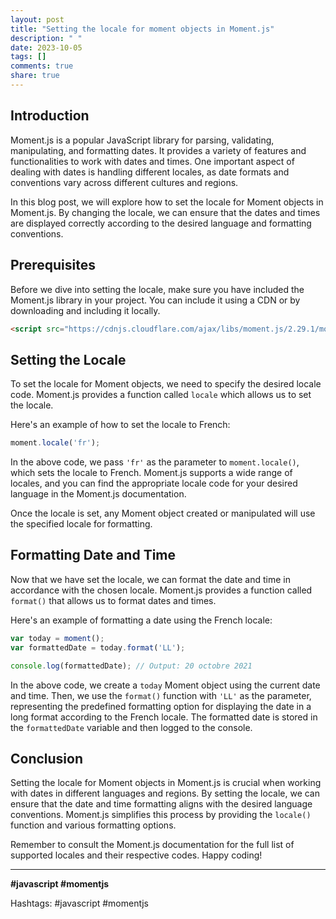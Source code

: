 ```yaml
---
layout: post
title: "Setting the locale for moment objects in Moment.js"
description: " "
date: 2023-10-05
tags: []
comments: true
share: true
---
```


## Introduction
Moment.js is a popular JavaScript library for parsing, validating, manipulating, and formatting dates. It provides a variety of features and functionalities to work with dates and times. One important aspect of dealing with dates is handling different locales, as date formats and conventions vary across different cultures and regions.

In this blog post, we will explore how to set the locale for Moment objects in Moment.js. By changing the locale, we can ensure that the dates and times are displayed correctly according to the desired language and formatting conventions.

## Prerequisites
Before we dive into setting the locale, make sure you have included the Moment.js library in your project. You can include it using a CDN or by downloading and including it locally.

```html
<script src="https://cdnjs.cloudflare.com/ajax/libs/moment.js/2.29.1/moment.min.js"></script>
```

## Setting the Locale
To set the locale for Moment objects, we need to specify the desired locale code. Moment.js provides a function called `locale` which allows us to set the locale.

Here's an example of how to set the locale to French:

```javascript
moment.locale('fr');
```

In the above code, we pass `'fr'` as the parameter to `moment.locale()`, which sets the locale to French. Moment.js supports a wide range of locales, and you can find the appropriate locale code for your desired language in the Moment.js documentation.

Once the locale is set, any Moment object created or manipulated will use the specified locale for formatting.

## Formatting Date and Time
Now that we have set the locale, we can format the date and time in accordance with the chosen locale. Moment.js provides a function called `format()` that allows us to format dates and times.

Here's an example of formatting a date using the French locale:

```javascript
var today = moment();
var formattedDate = today.format('LL');

console.log(formattedDate); // Output: 20 octobre 2021
```

In the above code, we create a `today` Moment object using the current date and time. Then, we use the `format()` function with `'LL'` as the parameter, representing the predefined formatting option for displaying the date in a long format according to the French locale. The formatted date is stored in the `formattedDate` variable and then logged to the console.

## Conclusion
Setting the locale for Moment objects in Moment.js is crucial when working with dates in different languages and regions. By setting the locale, we can ensure that the date and time formatting aligns with the desired language conventions. Moment.js simplifies this process by providing the `locale()` function and various formatting options.

Remember to consult the Moment.js documentation for the full list of supported locales and their respective codes. Happy coding!

---

**#javascript #momentjs**

Hashtags: #javascript #momentjs
